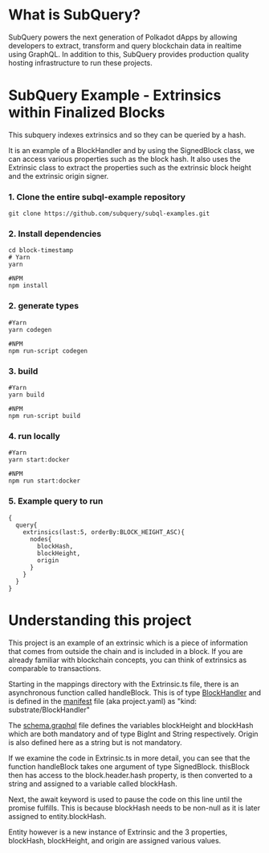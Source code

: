 # What is SubQuery?

SubQuery powers the next generation of Polkadot dApps by allowing developers to extract, transform and query blockchain data in realtime using GraphQL. In addition to this, SubQuery provides production quality hosting infrastructure to run these projects.

# SubQuery Example - Extrinsics within Finalized Blocks

This subquery indexes extrinsics and so they can be queried by a hash.

It is an example of a BlockHandler and by using the SignedBlock class, we can access various properties such as the block hash. It also uses the Extrinsic class to extract the properties such as the extrinsic block height and the extrinsic origin signer.

### 1. Clone the entire subql-example repository

```shell
git clone https://github.com/subquery/subql-examples.git

```

### 2. Install dependencies

```shell
cd block-timestamp
# Yarn
yarn

#NPM
npm install
```

### 2. generate types
```shell
#Yarn
yarn codegen

#NPM
npm run-script codegen
```

### 3. build
```shell
#Yarn
yarn build

#NPM
npm run-script build
```

### 4. run locally
```shell
#Yarn
yarn start:docker

#NPM
npm run start:docker
```

### 5. Example query to run

```shell
{
  query{
    extrinsics(last:5, orderBy:BLOCK_HEIGHT_ASC){
      nodes{
        blockHash,
        blockHeight,
        origin
      }
    }
  }
}
```

# Understanding this project

This project is an example of an extrinsic which is a piece of information that comes from outside the chain and is included in a block. If you are already familiar with blockchain concepts, you can think of extrinsics as comparable to transactions.

Starting in the mappings directory with the Extrinsic.ts file, there is an asynchronous function called handleBlock. This is of type [BlockHandler](https://doc.subquery.network/create/mapping.html#block-handler) and is defined in the [manifest](https://doc.subquery.network/create/manifest.html) file (aka project.yaml) as "kind: substrate/BlockHandler"

The [schema.graphql](https://doc.subquery.network/create/graphql.html) file defines the variables blockHeight and blockHash which are both mandatory and of type BigInt and String respectively. Origin is also defined here as a string but is not mandatory.

If we examine the code in Extrinsic.ts in more detail, you can see that the function handleBlock takes one argument of type SignedBlock. thisBlock then has access to the block.header.hash property, is then converted to a string and assigned to a variable called blockHash. 

Next, the await keyword is used to pause the code on this line until the promise fulfills. This is because blockHash needs to be non-null as it is later assigned to entity.blockHash.

Entity however is a new instance of Extrinsic and the 3 properties, blockHash, blockHeight, and origin are assigned various values. 